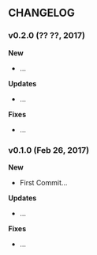 ## CHANGELOG

### v0.2.0 (?? ??, 2017)

**New**
- ...

**Updates**
- ...

**Fixes**
- ...


### v0.1.0 (Feb 26, 2017)

**New**
- First Commit...

**Updates**
- ...

**Fixes**
- ...
